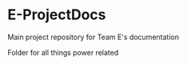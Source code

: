 # E-ProjectDocs
Main project repository for Team E's documentation

Folder for all things power related
